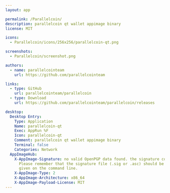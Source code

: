 ```yaml
---
layout: app

permalink: /Parallelcoin/
description: parallelcoin qt wallet appimage binary
license: MIT

icons:
  - Parallelcoin/icons/256x256/parallelcoin-qt.png

screenshots:
  - Parallelcoin/screenshot.png

authors:
  - name: parallelcointeam
    url: https://github.com/parallelcointeam

links:
  - type: GitHub
    url: parallelcointeam/parallelcoin
  - type: Download
    url: https://github.com/parallelcointeam/parallelcoin/releases

desktop:
  Desktop Entry:
    Type: Application
    Name: parallelcoin-qt
    Exec: AppRun %F
    Icon: parallelcoin-qt
    Comment: parallelcoin qt wallet appimage binary
    Terminal: false
    Categories: Network
  AppImageHub:
    X-AppImage-Signature: no valid OpenPGP data found. the signature could not be verified.
      Please remember that the signature file (.sig or .asc) should be the first file
      given on the command line.
    X-AppImage-Type: 2
    X-AppImage-Architecture: x86_64
    X-AppImage-Payload-License: MIT
---
```

